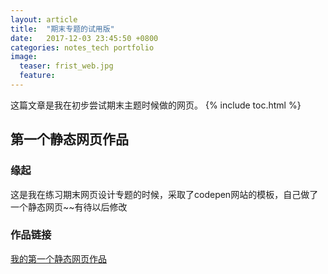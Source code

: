 ```yaml
---
layout: article
title:  "期末专题的试用版"
date:   2017-12-03 23:45:50 +0800
categories: notes_tech portfolio
image:
  teaser: frist_web.jpg
  feature:
---
```

这篇文章是我在初步尝试期末主题时候做的网页。
{% include toc.html %}


## 第一个静态网页作品
### 缘起
这是我在练习期末网页设计专题的时候，采取了codepen网站的模板，自己做了一个静态网页~~有待以后修改
### 作品链接
[我的第一个静态网页作品](https://chenweishan.github.io/portfolio/Personal_blog/index.html)